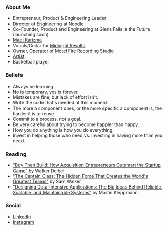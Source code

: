 ### About Me

* Entrepreneur, Product &amp; Engineering Leader
* Director of Engineering at [Noodle](https://about.noodle.com/)
* Co-Founder, Product and Engineering at Glens Falls is the Future (launching soon)
* [Madi Karizma](https://madikarizma.com)
* Vocals/Guitar for [Midnight Revolta](https://midnightrevolta.com)
* Owner, Operator of [Motel Fire Recording Studio](https://motelfirerecordingstudio.com)
* [Artist](https://www.instagram.com/p/CdrZWWgOjd5/)
* Basketball player

### Beliefs

* Always be learning.
* No is temporary, yes is forever.
* Mistakes are fine, but lack of effort isn't.
* Write the code that's needed at this moment.
* The more a component does, or the more specific a component is, the harder it is to reuse.
* Commit to a process, not a goal.
* Be very careful about trying to become happier than happy.
* How you do anything is how you do everything.
* Invest in helping those who need vs. investing in having more than you need.

### Reading

* ["Buy Then Build: How Acquisition Entrepreneurs Outsmart the Startup Game"](https://www.amazon.com/Buy-Then-Build-Acquisition-Entrepreneurs-ebook/dp/B07JKM2F5Q) by Walker Deibel
* ["The Captain Class: The Hidden Force That Creates the World's Greatest Teams"](https://www.amazon.com/Captain-Class-Hidden-Creates-Greatest/dp/0812997190) by Sam Walker
* ["Designing Data-Intensive Applications: The Big Ideas Behind Reliable, Scalable, and Maintainable Systems"](https://www.amazon.com/Designing-Data-Intensive-Applications-Reliable-Maintainable/dp/1449373321) by Martin Kleppmann

### Social

* [LinkedIn](https://linkedin.com/in/madikarizma)
* [Instagram](https://instagram.com/madikarizma)

